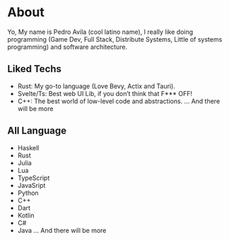 # About
Yo, My name is Pedro Avila (cool latino name), I really like doing programming (Game Dev, Full Stack, Distribute Systems, Little of systems programming) and software architecture.
## Liked Techs
- Rust: My go-to language (Love Bevy, Actix and Tauri).
- Svelte/Ts: Best web UI Lib, if you don’t think that F*** OFF!
- C++: The best world of low-level code and abstractions.
... And there will be more
## All Language
- Haskell
- Rust
- Julia
- Lua
- TypeScript
- JavaSript
- Python
- C++
- Dart
- Kotlin
- C#
- Java
... And there will be more
